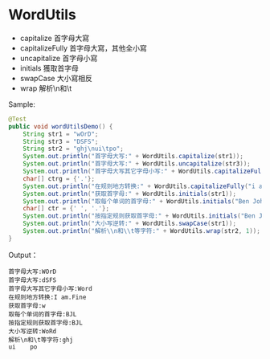 # WordUtils

* capitalize 首字母大寫
* capitalizeFully 首字母大寫，其他全小寫
* uncapitalize 首字母小寫
* initials 獲取首字母
* swapCase 大小寫相反
* wrap 解析\n和\t

Sample:

```java
@Test
public void wordUtilsDemo() {
    String str1 = "wOrD";
    String str3 = "DSFS";
    String str2 = "ghj\nui\tpo";
    System.out.println("首字母大写:" + WordUtils.capitalize(str1));
    System.out.println("首字母大写:" + WordUtils.uncapitalize(str3));
    System.out.println("首字母大写其它字母小写:" + WordUtils.capitalizeFully(str1));
    char[] ctrg = {'.'};
    System.out.println("在规则地方转换:" + WordUtils.capitalizeFully("i aM.fine", ctrg));
    System.out.println("获取首字母:" + WordUtils.initials(str1));
    System.out.println("取每个单词的首字母:" + WordUtils.initials("Ben John Lee", null));
    char[] ctr = {' ', '.'};
    System.out.println("按指定规则获取首字母:" + WordUtils.initials("Ben J.Lee", ctr));
    System.out.println("大小写逆转:" + WordUtils.swapCase(str1));
    System.out.println("解析\\n和\\t等字符:" + WordUtils.wrap(str2, 1));
}
```

Output：

```text
首字母大写:WOrD
首字母大写:dSFS
首字母大写其它字母小写:Word
在规则地方转换:I am.Fine
获取首字母:w
取每个单词的首字母:BJL
按指定规则获取首字母:BJL
大小写逆转:WoRd
解析\n和\t等字符:ghj
ui    po
```

